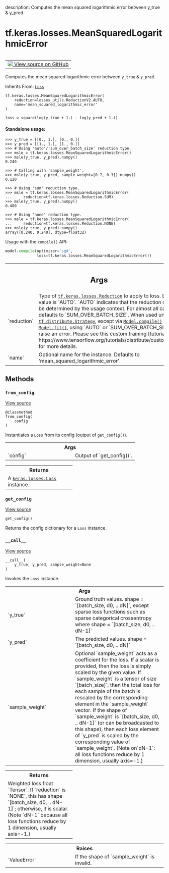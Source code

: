 description: Computes the mean squared logarithmic error between y_true & y_pred.

<div itemscope itemtype="http://developers.google.com/ReferenceObject">
<meta itemprop="name" content="tf.keras.losses.MeanSquaredLogarithmicError" />
<meta itemprop="path" content="Stable" />
<meta itemprop="property" content="__call__"/>
<meta itemprop="property" content="__init__"/>
<meta itemprop="property" content="from_config"/>
<meta itemprop="property" content="get_config"/>
</div>

# tf.keras.losses.MeanSquaredLogarithmicError

<!-- Insert buttons and diff -->

<table class="tfo-notebook-buttons tfo-api nocontent" align="left">
<td>
  <a target="_blank" href="https://github.com/keras-team/keras/tree/v2.15.0/keras/losses.py#L496-L558">
    <img src="https://www.tensorflow.org/images/GitHub-Mark-32px.png" />
    View source on GitHub
  </a>
</td>
</table>



Computes the mean squared logarithmic error between `y_true` & `y_pred`.

Inherits From: [`Loss`](../../../tf/keras/losses/Loss.md)

<pre class="devsite-click-to-copy prettyprint lang-py tfo-signature-link">
<code>tf.keras.losses.MeanSquaredLogarithmicError(
    reduction=losses_utils.ReductionV2.AUTO,
    name=&#x27;mean_squared_logarithmic_error&#x27;
)
</code></pre>



<!-- Placeholder for "Used in" -->

`loss = square(log(y_true + 1.) - log(y_pred + 1.))`

#### Standalone usage:



```
>>> y_true = [[0., 1.], [0., 0.]]
>>> y_pred = [[1., 1.], [1., 0.]]
>>> # Using 'auto'/'sum_over_batch_size' reduction type.
>>> msle = tf.keras.losses.MeanSquaredLogarithmicError()
>>> msle(y_true, y_pred).numpy()
0.240
```

```
>>> # Calling with 'sample_weight'.
>>> msle(y_true, y_pred, sample_weight=[0.7, 0.3]).numpy()
0.120
```

```
>>> # Using 'sum' reduction type.
>>> msle = tf.keras.losses.MeanSquaredLogarithmicError(
...     reduction=tf.keras.losses.Reduction.SUM)
>>> msle(y_true, y_pred).numpy()
0.480
```

```
>>> # Using 'none' reduction type.
>>> msle = tf.keras.losses.MeanSquaredLogarithmicError(
...     reduction=tf.keras.losses.Reduction.NONE)
>>> msle(y_true, y_pred).numpy()
array([0.240, 0.240], dtype=float32)
```

Usage with the `compile()` API:

```python
model.compile(optimizer='sgd',
              loss=tf.keras.losses.MeanSquaredLogarithmicError())
```

<!-- Tabular view -->
 <table class="responsive fixed orange">
<colgroup><col width="214px"><col></colgroup>
<tr><th colspan="2"><h2 class="add-link">Args</h2></th></tr>

<tr>
<td>
`reduction`<a id="reduction"></a>
</td>
<td>
Type of <a href="../../../tf/keras/losses/Reduction.md"><code>tf.keras.losses.Reduction</code></a> to apply to
loss. Default value is `AUTO`. `AUTO` indicates that the
reduction option will be determined by the usage context. For
almost all cases this defaults to `SUM_OVER_BATCH_SIZE`. When
used under a <a href="../../../tf/distribute/Strategy.md"><code>tf.distribute.Strategy</code></a>, except via
<a href="../../../tf/keras/Model.md#compile"><code>Model.compile()</code></a> and <a href="../../../tf/keras/Model.md#fit"><code>Model.fit()</code></a>, using `AUTO` or
`SUM_OVER_BATCH_SIZE` will raise an error. Please see this
custom training [tutorial](
https://www.tensorflow.org/tutorials/distribute/custom_training)
for more details.
</td>
</tr><tr>
<td>
`name`<a id="name"></a>
</td>
<td>
Optional name for the instance. Defaults to
'mean_squared_logarithmic_error'.
</td>
</tr>
</table>



## Methods

<h3 id="from_config"><code>from_config</code></h3>

<a target="_blank" class="external" href="https://github.com/keras-team/keras/tree/v2.15.0/keras/losses.py#L287-L301">View source</a>

<pre class="devsite-click-to-copy prettyprint lang-py tfo-signature-link">
<code>@classmethod</code>
<code>from_config(
    config
)
</code></pre>

Instantiates a `Loss` from its config (output of `get_config()`).


<!-- Tabular view -->
 <table class="responsive fixed orange">
<colgroup><col width="214px"><col></colgroup>
<tr><th colspan="2">Args</th></tr>

<tr>
<td>
`config`
</td>
<td>
Output of `get_config()`.
</td>
</tr>
</table>



<!-- Tabular view -->
 <table class="responsive fixed orange">
<colgroup><col width="214px"><col></colgroup>
<tr><th colspan="2">Returns</th></tr>
<tr class="alt">
<td colspan="2">
A <a href="../../../tf/keras/losses/Loss.md"><code>keras.losses.Loss</code></a> instance.
</td>
</tr>

</table>



<h3 id="get_config"><code>get_config</code></h3>

<a target="_blank" class="external" href="https://github.com/keras-team/keras/tree/v2.15.0/keras/losses.py#L272-L285">View source</a>

<pre class="devsite-click-to-copy prettyprint lang-py tfo-signature-link">
<code>get_config()
</code></pre>

Returns the config dictionary for a `Loss` instance.


<h3 id="__call__"><code>__call__</code></h3>

<a target="_blank" class="external" href="https://github.com/keras-team/keras/tree/v2.15.0/keras/losses.py#L102-L163">View source</a>

<pre class="devsite-click-to-copy prettyprint lang-py tfo-signature-link">
<code>__call__(
    y_true, y_pred, sample_weight=None
)
</code></pre>

Invokes the `Loss` instance.


<!-- Tabular view -->
 <table class="responsive fixed orange">
<colgroup><col width="214px"><col></colgroup>
<tr><th colspan="2">Args</th></tr>

<tr>
<td>
`y_true`
</td>
<td>
Ground truth values. shape = `[batch_size, d0, .. dN]`,
except sparse loss functions such as sparse categorical
crossentropy where shape = `[batch_size, d0, .. dN-1]`
</td>
</tr><tr>
<td>
`y_pred`
</td>
<td>
The predicted values. shape = `[batch_size, d0, .. dN]`
</td>
</tr><tr>
<td>
`sample_weight`
</td>
<td>
Optional `sample_weight` acts as a coefficient for
the loss. If a scalar is provided, then the loss is simply
scaled by the given value. If `sample_weight` is a tensor of
size `[batch_size]`, then the total loss for each sample of the
batch is rescaled by the corresponding element in the
`sample_weight` vector. If the shape of `sample_weight` is
`[batch_size, d0, .. dN-1]` (or can be broadcasted to this
shape), then each loss element of `y_pred` is scaled by the
corresponding value of `sample_weight`. (Note on`dN-1`: all loss
functions reduce by 1 dimension, usually axis=-1.)
</td>
</tr>
</table>



<!-- Tabular view -->
 <table class="responsive fixed orange">
<colgroup><col width="214px"><col></colgroup>
<tr><th colspan="2">Returns</th></tr>
<tr class="alt">
<td colspan="2">
Weighted loss float `Tensor`. If `reduction` is `NONE`, this has
shape `[batch_size, d0, .. dN-1]`; otherwise, it is scalar.
(Note `dN-1` because all loss functions reduce by 1 dimension,
usually axis=-1.)
</td>
</tr>

</table>



<!-- Tabular view -->
 <table class="responsive fixed orange">
<colgroup><col width="214px"><col></colgroup>
<tr><th colspan="2">Raises</th></tr>

<tr>
<td>
`ValueError`
</td>
<td>
If the shape of `sample_weight` is invalid.
</td>
</tr>
</table>





